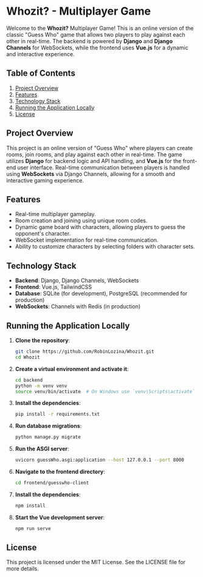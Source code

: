 # Whozit? - Multiplayer Game

Welcome to the **Whozit?** Multiplayer Game! This is an online version of the classic "Guess Who" game that allows two players to play against each other in real-time. The backend is powered by **Django** and **Django Channels** for WebSockets, while the frontend uses **Vue.js** for a dynamic and interactive experience.

## Table of Contents

1. [Project Overview](#project-overview)
2. [Features](#features)
3. [Technology Stack](#technology-stack)
4. [Running the Application Locally](#running)
5. [License](#license)

## Project Overview

This project is an online version of "Guess Who" where players can create rooms, join rooms, and play against each other in real-time. The game utilizes **Django** for backend logic and API handling, and **Vue.js** for the front-end user interface. Real-time communication between players is handled using **WebSockets** via Django Channels, allowing for a smooth and interactive gaming experience.

## Features

- Real-time multiplayer gameplay.
- Room creation and joining using unique room codes.
- Dynamic game board with characters, allowing players to guess the opponent's character.
- WebSocket implementation for real-time communication.
- Ability to customize characters by selecting folders with character sets.

## Technology Stack

- **Backend**: Django, Django Channels, WebSockets
- **Frontend**: Vue.js, TailwindCSS
- **Database**: SQLite (for development), PostgreSQL (recommended for production)
- **WebSockets**: Channels with Redis (in production)

## Running the Application Locally

1. **Clone the repository**:

   ```sh
   git clone https://github.com/RobinLozina/Whozit.git
   cd Whozit

   ```

2. **Create a virtual environment and activate it**:

   ```sh
   cd backend
   python -m venv venv
   source venv/bin/activate  # On Windows use `venv\Scripts\activate`

   ```

3. **Install the dependencies**:

   ```sh
   pip install -r requirements.txt

   ```

4. **Run database migrations**:

   ```sh
   python manage.py migrate

   ```

5. **Run the ASGI server**:

   ```sh
   uvicorn guessWho.asgi:application --host 127.0.0.1 --port 8000

   ```

6. **Navigate to the frontend directory**:

   ```sh
   cd frontend/guesswho-client

   ```

7. **Install the dependencies**:

   ```sh
   npm install

   ```

8. **Start the Vue development server**:

   ```sh
   npm run serve
   ```

## License

This project is licensed under the MIT License. See the LICENSE file for more details.
